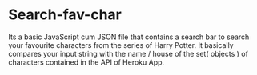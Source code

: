 # Search-fav-char
Its a basic JavaScript cum JSON file that contains a search bar to search your favourite characters from the series of Harry Potter. It basically compares your input string with the name / house of the set( objects ) of characters contained in the API of Heroku App.
